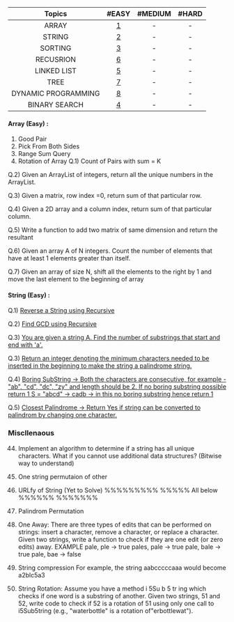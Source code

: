 |       Topics        |      #EASY      | #MEDIUM | #HARD |
| :-----------------: | :-------------: | :-----: | :---: |
|        ARRAY        | [1](#arr-easy)  |    -    |   -   |
|       STRING        | [2](#str-easy)  |    -    |   -   |
|       SORTING       | [3](#sort-easy) |    -    |   -   |
|      RECUSRION      | [6](#rec-easy)  |    -    |   -   |
|     LINKED LIST     |  [5](#ll-easy)  |    -    |   -   |
|        TREE         | [7](#tree-easy) |    -    |   -   |
| DYNAMIC PROGRAMMING | [8](#dyp-easy)  |    -    |   -   |
|    BINARY SEARCH    | [4](#bin-easy)  |    -    |   -   |

<a id="arr-easy"></a>

#### Array (Easy) :

1. Good Pair
2. Pick From Both Sides
3. Range Sum Query
4. Rotation of Array
   Q.1) Count of Pairs with sum = K

Q.2) Given an ArrayList of integers, return all the unique numbers in the ArrayList.

Q.3) Given a matrix, row index =0, return sum of that particular row.

Q.4) Given a 2D array and a column index, return sum of that particular column.

Q.5) Write a function to add two matrix of same dimension and return the resultant

Q.6) Given an array A of N integers. Count the number of elements that have at least 1 elements greater than itself.

Q.7) Given an array of size N, shift all the elements to the right by 1 and move the last element to the beginning of array

<a id="str-easy"></a>

#### String (Easy) :

Q.1) [Reverse a String using Recursive](DSA/src/ArrayString)

Q.2) [Find GCD using Recursive](DSA/src/ArrayString)

Q.3) [You are given a string A. Find the number of substrings that start and end with 'a'.](DSA/src/ArrayString)

Q.3) [Return an integer denoting the minimum characters needed to be inserted in the
beginning to make the string a palindrome string.](DSA/src/ArrayString)

Q.4) [Boring SubString -> Both the characters are consecutive, for example - "ab", "cd", "dc", "zy"
and length should be 2. If no boring substring possible return 1
S = "abcd" -> cadb -> in this no boring substring hence return 1](DSA/src/ArrayString)

Q.5) [Closest Palindrome -> Return Yes if string can be converted to palindrom by changing
one character.](DSA/src/ArrayString)

### Miscllenaous

44. Implement an algorithm to determine if a string has all unique characters. What if you
    cannot use additional data structures? (Bitwise way to understand)
45. One string permutaion of other
46. URLfy of String (Yet to Solve) %%%%%%%%% %%%%% All below %%%%%% %%%%%%%
47. Palindrom Permutation
48. One Away: There are three types of edits that can be performed on strings: insert a character,
    remove a character, or replace a character. Given two strings, write a function to check if they are
    one edit (or zero edits) away.
    EXAMPLE
    pale, ple -> true
    pales, pale -> true
    pale, bale -> true
    pale, bae -> false

49. String compression For example, the string aabcccccaaa would become a2blc5a3
50. String Rotation: Assume you have a method i 5Su b 5 tr ing which checks if one word is a substring
    of another. Given two strings, 51 and 52, write code to check if 52 is a rotation of 51 using only one
    call to i5Sub5tring (e.g., "waterbottle" is a rotation of"erbottlewat").
